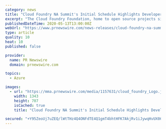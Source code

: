 ```yaml
---
category: news
title: "Cloud Foundry NA Summit's Initial Schedule Highlights Developer Experience on Kubernetes, Open Source Contributors"
excerpt: "The Cloud Foundry Foundation, home to open source projects simplifying the developer experience, announced today the initial schedule for"
publishedDateTime: 2020-05-13T13:00:00Z
webUrl: "https://www.prnewswire.com/news-releases/cloud-foundry-na-summits-initial-schedule-highlights-developer-experience-on-kubernetes-open-source-contributors-301058379.html"
type: article
quality: 10
heat: 10
published: false

provider:
  name: PR Newswire
  domain: prnewswire.com

topics:
  - Azure

images:
  - url: "https://mma.prnewswire.com/media/1157631/cloud_foundry_Logo.jpg?p=facebook"
    width: 1343
    height: 707
    isCached: true
    title: "Cloud Foundry NA Summit's Initial Schedule Highlights Developer Experience on Kubernetes, Open Source Contributors"

secured: "+Y95ZeoUj7uZEQ/lWtTHz4Q4ONFdTE4Q1gmT4bhtHFK7AkjRv1iJywqHvUX06xP2oWWT4PKFIIeZOQBu2DL4d2fHZ+1bJ3a/meewZETqy6ClY45NjB6Z2Hll3BEtuPLC0vDTmMMCUQsszdZaDdQh86eHBfoLINF6Tb5Lv3bIBO+ynA3ZeYGXDYOLTzmhCsU7lb7slnn5rKQoRWCotcmfvIKygupV4NsASnaktbWysYFt78uAxbzbwp1uFKkDwYefliQM67iws1h1+uSH1UnO+2sNUW6U95q1PI52Z9bH5HsLINHiL95eML2SGCXxmsxW;qhj60TbUla3Mh35WWneI0A=="
---
```


